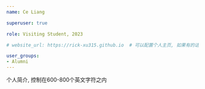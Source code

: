 ```yaml
---
name: Ce Liang

superuser: true

role: Visiting Student, 2023

# website_url: https://rick-xu315.github.io  # 可以配置个人主页, 如果有的话

user_groups:
- Alumni
---
```

个人简介, 控制在600-800个英文字符之内